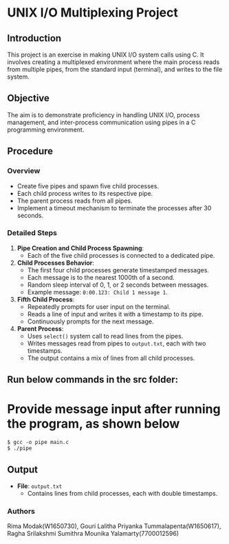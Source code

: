 # UNIX I/O Multiplexing Project

## Introduction
This project is an exercise in making UNIX I/O system calls using C. It involves creating a multiplexed environment where the main process reads from multiple pipes, from the standard input (terminal), and writes to the file system.

## Objective
The aim is to demonstrate proficiency in handling UNIX I/O, process management, and inter-process communication using pipes in a C programming environment.

## Procedure

### Overview
- Create five pipes and spawn five child processes.
- Each child process writes to its respective pipe.
- The parent process reads from all pipes.
- Implement a timeout mechanism to terminate the processes after 30 seconds.

### Detailed Steps
1. **Pipe Creation and Child Process Spawning**:
   - Each of the five child processes is connected to a dedicated pipe.
2. **Child Processes Behavior**:
   - The first four child processes generate timestamped messages.
   - Each message is to the nearest 1000th of a second.
   - Random sleep interval of 0, 1, or 2 seconds between messages.
   - Example message: `0:00.123: Child 1 message 1`.
3. **Fifth Child Process**:
   - Repeatedly prompts for user input on the terminal.
   - Reads a line of input and writes it with a timestamp to its pipe.
   - Continuously prompts for the next message.
4. **Parent Process**:
   - Uses `select()` system call to read lines from the pipes.
   - Writes messages read from pipes to `output.txt`, each with two timestamps.
   - The output contains a mix of lines from all child processes.



## Run below commands in the src folder:

# Provide message input after running the program, as shown below
```
$ gcc -o pipe main.c
$ ./pipe
```

## Output
- **File**: `output.txt`
  - Contains lines from child processes, each with double timestamps.

### Authors
Rima Modak(W1650730), 
Gouri Lalitha Priyanka Tummalapenta(W1650617),
Ragha Srilakshmi Sumithra Mounika Yalamarty(7700012596)



